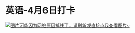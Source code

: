 # 英语-4月6日打卡

[![图片可能因为网络原因掉线了，请刷新或直接点我查看图片~](https://cdn.jsdelivr.net/gh/ylsislove/image-home/test/20210406235655.jpg)](https://cdn.jsdelivr.net/gh/ylsislove/image-home/test/20210406235655.jpg)
